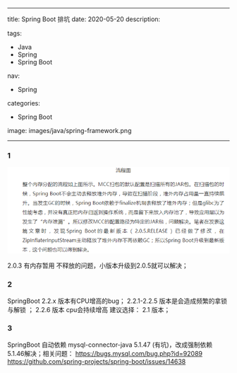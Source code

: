 ----
title: Spring Boot 排坑
date: 2020-05-20
description: 

tags:
- Java
- Spring
- Spring Boot

nav:
- Spring

categories:
- Spring Boot

image: images/java/spring-framework.png

----
###  **1**

![](./2020-05-20_SpringBoot排坑/1.png) 

2.0.3 有内存暂用 不释放的问题，小版本升级到2.0.5就可以解决；

###  **2**

SpringBoot 2.2.x 版本有CPU增高的bug；
2.2.1-2.2.5 版本是会造成频繁的拿锁与解锁 ；
2.2.6 版本 cpu会持续增高 
建议选择： 2.1 版本；

###  **3**

SpringBoot 自动依赖 mysql-connector-java 5.1.47 (有坑)，改成强制依赖 5.1.46解决；相关问题：
https://bugs.mysql.com/bug.php?id=92089
https://github.com/spring-projects/spring-boot/issues/14638